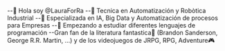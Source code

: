 --👋 Hola soy @LauraForRa
--👀 Tecnica en Automatización y Robòtica Industrial
--🤖 Especializada en IA, Big Data y Automatización de procesos para Empresas
--🌱 Empezando a estudiar diferentes lenguajes de programación
--Gran fan de la literatura fantastica📖 (Brandon Sanderson, George R.R. Martin, ...) y de los videojuegos de JRPG, RPG, Adventure🎮
<!---
LauraForRa/LauraForRa is a ✨ special ✨ repository because its `README.md` (this file) appears on your GitHub profile.
You can click the Preview link to take a look at your changes.
--->

